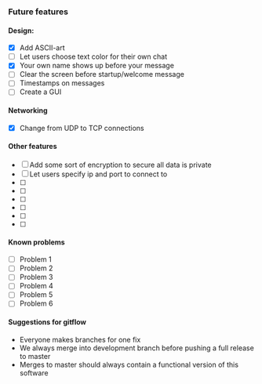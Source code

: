 ### Future features

#### Design:
- [x] Add ASCII-art
- [ ] Let users choose text color for their own chat
- [x] Your own name shows up before your message
- [ ] Clear the screen before startup/welcome message
- [ ] Timestamps on messages
- [ ] Create a GUI

#### Networking
- [x] Change from UDP to TCP connections

#### Other features

- [ ] Add some sort of encryption to secure all data is private
- [ ] Let users specify ip and port to connect to
- [ ]
- [ ]
- [ ]
- [ ]
- [ ]
- [ ]

#### Known problems
- [ ] Problem 1
- [ ] Problem 2
- [ ] Problem 3
- [ ] Problem 4
- [ ] Problem 5
- [ ] Problem 6

#### Suggestions for gitflow

- Everyone makes branches for one fix
- We always merge into development branch before pushing a full release to master
- Merges to master should always contain a functional version of this software
